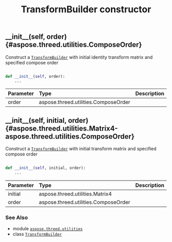 ﻿---
title: TransformBuilder constructor
second_title: Aspose.3D for Python via .NET API References
description: 
type: docs
weight: 10
url: /python-net/aspose.threed.utilities/transformbuilder/__init__/
is_root: false
---

## \_\_init\_\_(self, order) {#aspose.threed.utilities.ComposeOrder}

Construct a [`TransformBuilder`](/3d/python-net/aspose.threed.utilities/transformbuilder) with initial identity transform matrix and specified compose order



```python

def __init__(self, order):
    ...
```


| Parameter | Type | Description |
| :- | :- | :- |
| order | aspose.threed.utilities.ComposeOrder |  |


## \_\_init\_\_(self, initial, order) {#aspose.threed.utilities.Matrix4-aspose.threed.utilities.ComposeOrder}

Construct a [`TransformBuilder`](/3d/python-net/aspose.threed.utilities/transformbuilder) with initial transform matrix and specified compose order



```python

def __init__(self, initial, order):
    ...
```


| Parameter | Type | Description |
| :- | :- | :- |
| initial | aspose.threed.utilities.Matrix4 |  |
| order | aspose.threed.utilities.ComposeOrder |  |



### See Also
* module [`aspose.threed.utilities`](../../)
* class [`TransformBuilder`](/3d/python-net/aspose.threed.utilities/transformbuilder)
